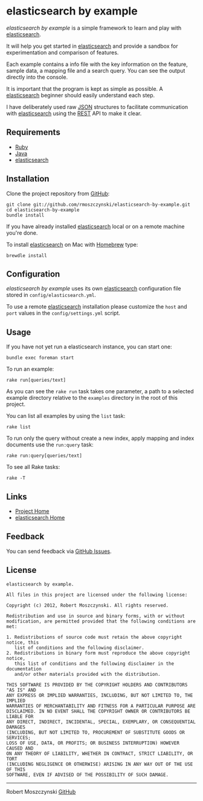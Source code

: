elasticsearch by example
========================

_elasticsearch by example_ is a simple framework to learn and play with
[elasticsearch](http://elasticsearch.org).

It will help you get started in [elasticsearch](http://elasticsearch.org)
and provide a sandbox for experimentation and comparison of features.

Each example contains a info file with the key information on the feature,
sample data, a mapping file and a search query. You can see the output directly
into the console.

It is important that the program is kept as simple as possible.
A [elasticsearch](http://elasticsearch.org) beginner should easily understand each step.

I have deliberately used raw [JSON](http://www.json.org/) structures to facilitate communication with [elasticsearch](http://elasticsearch.org) using the
[REST](http://en.wikipedia.org/wiki/Representational_state_transfer) API to make
it clear.


Requirements
------------

* [Ruby](http://ruby-lang.org)
* [Java](http://www.java.com)
* [elasticsearch](http://www.elasticsearch.org)


Installation
------------

Clone the project repository from [GitHub](http://github.com/):

    git clone git://github.com/rmoszczynski/elasticsearch-by-example.git
    cd elasticsearch-by-example
    bundle install

If you have already installed [elasticsearch](http://elasticsearch.org) local
or on a remote machine you're done.

To install [elasticsearch](http://elasticsearch.org) on Mac with
[Homebrew](http://mxcl.github.com/homebrew/) type:

    brewdle install


Configuration
-------------

_elasticsearch by example_ uses its own [elasticsearch](http://elasticsearch.org) configuration file stored in `config/elasticsearch.yml`.

To use a remote [elasticsearch](http://elasticsearch.org) installation
please customize the `host` and `port` values in the `config/settings.yml` script.


Usage
-----

If you have not yet run a elasticsearch instance, you can start one:

    bundle exec foreman start

To run an example:

    rake run[queries/text]

As you can see the `rake run` task takes one parameter, a path to a selected
example directory relative to the `examples` directory in the root of this project.

You can list all examples by using the `list` task:

    rake list

To run only the query without create a new index, apply mapping and index documents use the `run:query` task:

    rake run:query[queries/text]

To see all Rake tasks:

    rake -T


Links
-----

* [Project Home](https://github.com/rmoszczynski/elasticsearch-by-example)
* [elasticsearch Home](http://www.elasticsearch.org/)


Feedback
--------

You can send feedback via [GitHub Issues](https://github.com/rmoszczynski/elasticsearch-by-example/issues).


License
-------

    elasticsearch by example.

    All files in this project are licensed under the following license:

    Copyright (c) 2012, Robert Moszczynski. All rights reserved.

    Redistribution and use in source and binary forms, with or without
    modification, are permitted provided that the following conditions are met:

    1. Redistributions of source code must retain the above copyright notice, this
       list of conditions and the following disclaimer.
    2. Redistributions in binary form must reproduce the above copyright notice,
       this list of conditions and the following disclaimer in the documentation
       and/or other materials provided with the distribution.

    THIS SOFTWARE IS PROVIDED BY THE COPYRIGHT HOLDERS AND CONTRIBUTORS "AS IS" AND
    ANY EXPRESS OR IMPLIED WARRANTIES, INCLUDING, BUT NOT LIMITED TO, THE IMPLIED
    WARRANTIES OF MERCHANTABILITY AND FITNESS FOR A PARTICULAR PURPOSE ARE
    DISCLAIMED. IN NO EVENT SHALL THE COPYRIGHT OWNER OR CONTRIBUTORS BE LIABLE FOR
    ANY DIRECT, INDIRECT, INCIDENTAL, SPECIAL, EXEMPLARY, OR CONSEQUENTIAL DAMAGES
    (INCLUDING, BUT NOT LIMITED TO, PROCUREMENT OF SUBSTITUTE GOODS OR SERVICES;
    LOSS OF USE, DATA, OR PROFITS; OR BUSINESS INTERRUPTION) HOWEVER CAUSED AND
    ON ANY THEORY OF LIABILITY, WHETHER IN CONTRACT, STRICT LIABILITY, OR TORT
    (INCLUDING NEGLIGENCE OR OTHERWISE) ARISING IN ANY WAY OUT OF THE USE OF THIS
    SOFTWARE, EVEN IF ADVISED OF THE POSSIBILITY OF SUCH DAMAGE.


-----
Robert Moszczynski [GitHub](https://github.com/rmoszczynski)
